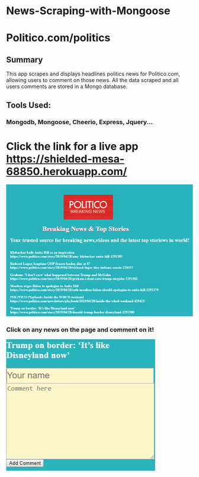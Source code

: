 # News-Scraping-with-Mongoose
# Politico.com/politics
## Summary
This app scrapes and displays headlines politics news for Politico.com, allowing users to comment on those news. All the data scraped and all users comments are stored in a Mongo database. 
## Tools Used:
### Mongodb, Mongoose, Cheerio, Express, Jquery...
# Click the link for a live app https://shielded-mesa-68850.herokuapp.com/


![Display the news](https://github.com/tudorbejinari/News-Scraping-with-Mongoose/blob/master/public/display_news.PNG)

### Click on any news on the page and comment on it!

![Comment on News](https://github.com/tudorbejinari/News-Scraping-with-Mongoose/blob/master/public/Comment_news.PNG)

